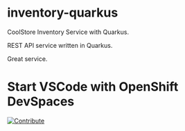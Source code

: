 # inventory-quarkus
CoolStore Inventory Service with Quarkus.

REST API service written in Quarkus.

Great service.

# Start VSCode with OpenShift DevSpaces

<a href="https://devspaces.apps.rhte.0x74.p1.openshiftapps.com/f?url=https://github.com/coolstore-demo/inventory-quarkus&policies.create=peruser" target="_blank"><img src="https://raw.githubusercontent.com/blues-man/cloud-native-workshop/demo/factory-contribute.svg" alt="Contribute"></a>
